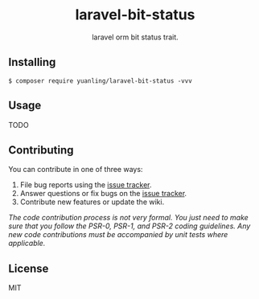 <h1 align="center"> laravel-bit-status </h1>

<p align="center"> laravel orm bit status trait.</p>


## Installing

```shell
$ composer require yuanling/laravel-bit-status -vvv
```

## Usage

TODO

## Contributing

You can contribute in one of three ways:

1. File bug reports using the [issue tracker](https://github.com/yuanling/laravel-bit-status/issues).
2. Answer questions or fix bugs on the [issue tracker](https://github.com/yuanling/laravel-bit-status/issues).
3. Contribute new features or update the wiki.

_The code contribution process is not very formal. You just need to make sure that you follow the PSR-0, PSR-1, and PSR-2 coding guidelines. Any new code contributions must be accompanied by unit tests where applicable._

## License

MIT